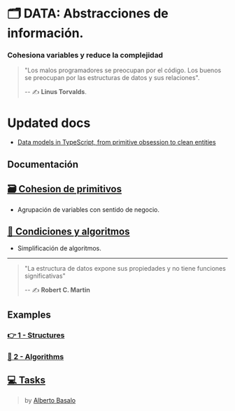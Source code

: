 # 🗂️ DATA: Abstracciones de información.

### Cohesiona variables y reduce la complejidad

> "Los malos programadores se preocupan por el código.
> Los buenos se preocupan por las estructuras de datos y sus relaciones".
>
> -- ✍️ **Linus Torvalds**.

# Updated docs

- [Data models in TypeScript, from primitive obsession to clean entities](https://albertobasalo.medium.com/evolution-of-data-models-from-primitive-to-clean-entities-in-typescript-5d45aaee0542?sk=f75f3b3c67d24762a575407784b531fb)

## Documentación

## [🗃️ Cohesion de primitivos](./docs/1-cohesion_de_primitivos.md)

- Agrupación de variables con sentido de negocio.

## [🔱 Condiciones y algoritmos](./docs/2-condiciones_y_algoritmos.md)

- Simplificación de algoritmos.

---

> "La estructura de datos expone sus propiedades y no tiene funciones significativas"
>
> -- ✍️ **Robert C. Martin**

## Examples

### [👉 1 - Structures](./src/examples/1-structures)

### [📜 2 - Algorithms](./src/examples/2-algorithms)

## [💻 Tasks](./src/tasks)

> by [Alberto Basalo](https://twitter.com/albertobasalo)
